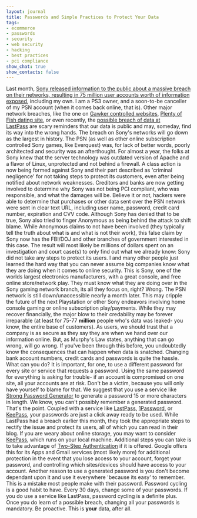 ```yaml
---
layout: journal
title: Passwords and Simple Practices to Protect Your Data
tags: 
- ecommerce
- passwords
- security
- web security
- hacking
- best practices
- pci compliance
show_chat: true
show_contacts: false
---
```


Last month, <a href="http://arstechnica.com/gaming/news/2011/04/sony-admits-utter-psn-failure-your-personal-data-has-been-stolen.ars" target="_blank">Sony released information to the public about a massive breach on their networks, resulting in 75 million user accounts worth of information exposed</a>, including my own. I am a PS3 owner, and a soon-to-be canceller of my PSN account (when it comes back online, that is). Other major network breaches, like the one on <a href="http://www.slate.com/id/2277768/" target="_blank">Gawker controlled websites</a>, <a href="http://plentyoffish.wordpress.com/2011/01/31/plentyoffish-hacked/" target="_blank">Plenty of Fish dating site</a>, or even recently, the <a href="http://blog.lastpass.com/2011/05/lastpass-security-notification.html" target="_blank">possible breach of data at LastPass</a> are scary reminders that our data is public and may, someday, find its way into the wrong hands. The breach on Sony's networks will go down as the largest in history. The PSN (as well as other online subscription controlled Sony games, like Everquest) was, for lack of better words, poorly architected and security was an afterthought. For almost a year, the folks at Sony knew that the server technology was outdated version of Apache and a flavor of Linux, unprotected and not behind a firewall. A class action is now being formed against Sony and their part described as 'criminal negligence' for not taking steps to protect its customers, even after being notified about network weaknesses. Creditors and banks are now getting involved to determine why Sony was not being PCI compliant, who was responsible, and what the damages will be. Believe it or not, hackers were able to determine that purchases or other data sent over the PSN network were sent in clear text URL, including user name, password, credit card number, expiration and CVV code. Although Sony has denied that to be true, Sony also tried to finger Anonymous as being behind the attack to shift blame. While Anonymous claims to not have been involved (they typically tell the truth about what is and what is not their work), this false claim by Sony now has the FBI/DOJ and other branches of government interested in this case. The result will most likely be millions of dollars spent on an investigation and court case(s) to only find out what we already know: Sony did not take any steps to protect its users. I and many other people just learned the hard way that you can never assume big companies know what they are doing when it comes to online security. This is Sony, one of the worlds largest electronics manufacturers, with a great console, and free online store/network play. They must know what they are doing over in the Sony gaming network branch, its all they focus on, right? Wrong. The PSN network is still down/unaccessible nearly a month later. This may cripple the future of the next Playstation or other Sony endeavors involving home console gaming or online subscription play/payments. While they may recover financially, the major blow to their credability may be forever irreparable (at least for 75-77 <strong>million</strong> people who's data was leaked- you know, the entire base of customers). As users, we should trust that a company is as secure as they say they are when we hand over our information online. But, as Murphy's Law states, anything that can go wrong, will go wrong. If you've been through this before, you undoubtedly know the consequences that can happen when data is snatched. Changing bank account numbers, credit cards and passwords is quite the hassle. What can you do? It is important, for one, to use a different password for every site or service that requests a password. Using the same password for everything is asking for trouble- if an account is compromised on one site, all your accounts are at risk. Don't be a victim, because you will only have yourself to blame for that. We suggest that you use a service like <a href="http://strongpasswordgenerator.com/" target="_blank">Strong Password Generator</a> to generate a password 15 or more characters in length. We know, you can't possibly remember a generated password. That's the point. Coupled with a service like <a href="http://www.lastpass.com" target="_blank">LastPass</a>, <a href="http://agilebits.com/products/1Password/Mac" target="_blank">1Password</a>, or <a href="http://keepass.info/" target="_blank">KeePass</a>, your passwords are just a click away ready to be used. While LastPass had a breach earlier this month, they took the appropriate steps to rectify the issue and protect its users, all of which you can read in their blog. If you are weary about online storage, you may want to consider <a href="http://keepass.info/" target="_blank">KeePass</a>, which runs on your local machine. Additional steps you can take is to take advantage of <a href="http://googleblog.blogspot.com/2011/02/advanced-sign-in-security-for-your.html" target="_blank">Two-Step Authentication</a> if it is offered. Google offers this for its Apps and Gmail services (most likely more) for additional protection in the event that you lose access to your account, forget your password, and controlling which sites/devices should have access to your account. Another reason to use a generated password is you don't become dependant upon it and use it everywhere 'because its easy' to remember. This is a mistake most people make with their password. Password cycling is a good habit to have. Every 30 days, change some of your passwords. If you do use a service like LastPass, password cycling is a definite plus. Once you do learn of a possible breach, changing all your passwords is mandatory. Be proactive. This is <strong>your</strong> data, after all.  
